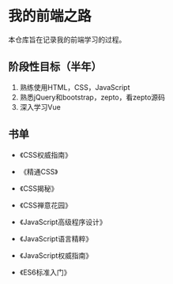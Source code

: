 # 我的前端之路

本仓库旨在记录我的前端学习的过程。


## 阶段性目标（半年）

1. 熟练使用HTML，CSS，JavaScript
2. 熟悉jQuery和bootstrap，zepto，看zepto源码
3. 深入学习Vue

## 书单

- 《CSS权威指南》
- 《精通CSS》
- 《CSS揭秘》
- 《CSS禅意花园》                                         

- 《JavaScript高级程序设计》
- 《JavaScript语言精粹》
- 《JavaScript权威指南》
- 《ES6标准入门》




